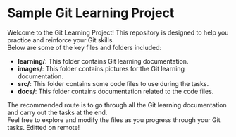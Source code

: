 
# Sample Git Learning Project

Welcome to the Git Learning Project! This repository is designed to help you practice and reinforce your Git skills.  
Below are some of the key files and folders included:

- **learning/**: This folder contains Git learning documentation.
- **images/**: This folder contains pictures for the Git learning documentation.
- **src/**: This folder contains some code files to use during the tasks.
- **docs/**: This folder contains documentation related to the code files.

The recommended route is to go through all the Git learning documentation and carry out the tasks at the end.  
Feel free to explore and modify the files as you progress through your Git tasks.
Editted on remote!
